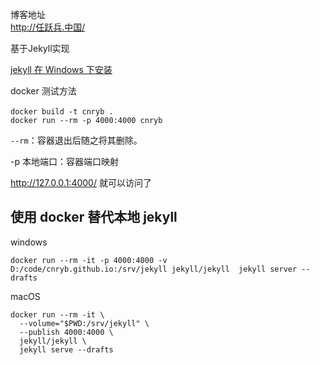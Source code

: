 博客地址   
<http://任跃兵.中国/>


基于Jekyll实现  

[jekyll 在 Windows 下安装](http://xn--boq33di96g.xn--fiqs8s/jekyll/jekyll-%E5%9C%A8-Windows-%E4%B8%8B%E5%AE%89%E8%A3%85/)



docker 测试方法

`docker build -t cnryb .`    
`docker run --rm -p 4000:4000 cnryb`

`--rm`：容器退出后随之将其删除。

-p 本地端口：容器端口映射

http://127.0.0.1:4000/ 就可以访问了



## 使用 docker 替代本地 jekyll
windows
```
docker run --rm -it -p 4000:4000 -v D:/code/cnryb.github.io:/srv/jekyll jekyll/jekyll  jekyll server --drafts
```

macOS
```
docker run --rm -it \
  --volume="$PWD:/srv/jekyll" \
  --publish 4000:4000 \
  jekyll/jekyll \
  jekyll serve --drafts
```

